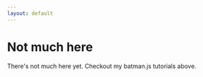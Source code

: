 ```yaml
---
layout: default
---
```


# Not much here

There's not much here yet.  Checkout my batman.js tutorials above.


















